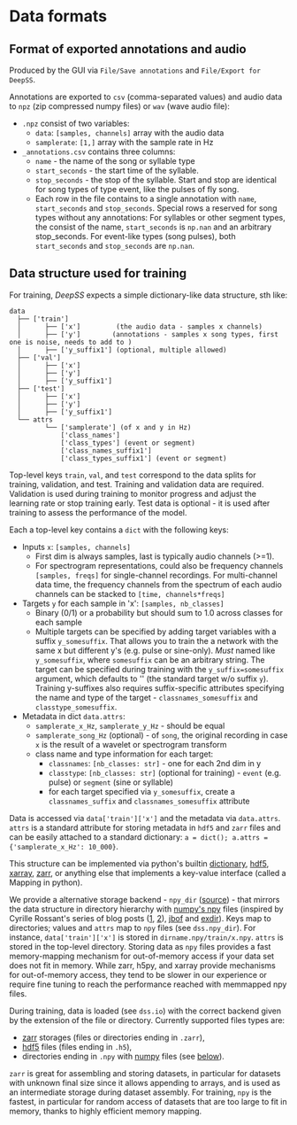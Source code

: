 # Data formats

## Format of exported annotations and audio
Produced by the GUI via `File/Save annotations` and `File/Export for DeepSS`.

Annotations are exported to `csv` (comma-separated values) and audio data to `npz` (zip compressed numpy files) or `wav` (wave audio file):
- `.npz` consist of two variables:
    + `data`: `[samples, channels]` array with the audio data
    + `samplerate`: `[1,]` array with the sample rate in Hz
- `_annotations.csv` contains three columns:
    + `name` - the name of the song or syllable type
    + `start_seconds` - the start time of the syllable.
    + `stop_seconds` - the stop of the syllable. Start and stop are identical for song types of type event, like the pulses of fly song.
    + Each row in the file contains to a single annotation with `name`, `start_seconds` and `stop_seconds`. Special rows a reserved for song types without any annotations: For syllables or other segment types, the consist of the name, `start_seconds` is `np.nan` and an arbitrary stop_seconds. For event-like types (song pulses), both `start_seconds` and `stop_seconds` are `np.nan`.

## Data structure used for training
For training, _DeepSS_ expects a simple dictionary-like data structure, sth like:
```
data
  ├── ['train']
  │      ├── ['x']         (the audio data - samples x channels)
  │      ├── ['y']        (annotations - samples x song types, first one is noise, needs to add to )
  │      ├── ['y_suffix1'] (optional, multiple allowed)
  ├── ['val']
  │      ├── ['x']
  │      ├── ['y']
  │      ├── ['y_suffix1']
  ├── ['test']
  │      ├── ['x']
  │      ├── ['y']
  │      ├── ['y_suffix1']
  └── attrs
         └── ['samplerate'] (of x and y in Hz)
             ['class_names']
             ['class_types'] (event or segment)
             ['class_names_suffix1']
             ['class_types_suffix1'] (event or segment)
```
Top-level keys `train`, `val`, and `test` correspond to the data splits for training, validation, and test. Training and validation data are required. Validation is used during training to monitor progress and adjust the learning rate or stop training early. Test data is optional - it is used after training to assess the performance of the model.

Each a top-level key contains a `dict` with the following keys:

- Inputs `x`: `[samples, channels]`
    - First dim is always samples, last is typically audio channels (>=1).
    - For spectrogram representations, could also be frequency channels `[samples, freqs]` for single-channel recordings. For multi-channel data time, the frequency channels from the spectrum of each audio channels can be stacked to `[time, channels*freqs]`
- Targets `y` for each sample in 'x': `[samples, nb_classes]`
    - Binary (0/1) or a probability but should sum to 1.0 across classes for each sample
    - Multiple targets can be specified by adding target variables with a suffix `y_somesuffix`. That allows you to train the a network with the same x but different y's (e.g. pulse or sine-only). *Must* named like `y_somesuffix`, where `somesuffix` can be an arbitrary string. The target can be specified during training with the `y_suffix=somesuffix` argument, which defaults to '' (the standard target w/o suffix `y`). Training y-suffixes also requires suffix-specific attributes specifying the name and type of the target - `classnames_somesuffix` and `classtype_somesuffix`.
- Metadata in dict `data.attrs`:
    - `samplerate_x_Hz`, `samplerate_y_Hz` - should be equal
    - `samplerate_song_Hz` (optional) - of `song`, the original recording in case `x` is the result of a wavelet or spectrogram transform
    - class name and type information for each target:
        + `classnames`: `[nb_classes: str]` - one for each 2nd dim in y
        + `classtype`: `[nb_classes: str]` (optional for training) - `event` (e.g. pulse) or `segment` (sine or syllable)
        + for each target specified via `y_somesuffix`, create a `classnames_suffix` and `classnames_somesuffix` attribute

Data is accessed via `data['train']['x']` and the metadata via `data.attrs`. `attrs` is a standard attribute for storing metadata in `hdf5` and `zarr` files and can be easily attached to a standard dictionary: `a = dict(); a.attrs = {'samplerate_x_Hz': 10_000}`.

This structure can be implemented via python's builtin [dictionary](https://docs.python.org/3/tutorial/datastructures.html#dictionaries), [hdf5](https://www.h5py.org), [xarray](http://xarray.pydata.org'), [zarr](https://zarr.readthedocs.io), or anything else that implements a key-value interface (called a Mapping in python).

We provide a alternative storage backend - `npy_dir` ([source](../src/dss/npy_dir.py)) - that mirrors the data structure in directory hierarchy with [numpy's npy](https://numpy.org/doc/stable/reference/generated/numpy.load.html) files (inspired by Cyrille Rossant's series of blog posts ([1](https://cyrille.rossant.net/moving-away-hdf5/), [2](https://cyrille.rossant.net/should-you-use-hdf5/)), [jbof](https://github.com/bastibe/jbof) and [exdir](https://exdir.readthedocs.io/)). Keys map to directories; values and `attrs` map to `npy` files (see `dss.npy_dir`). For instance, `data['train']['x']` is stored in `dirname.npy/train/x.npy`. `attrs` is stored in the top-level directory. Storing data as `npy` files provides a fast memory-mapping mechanism for out-of-memory access if your data set does not fit in memory. While zarr, h5py, and xarray provide mechanisms for out-of-memory access, they tend to be slower in our experience or require fine tuning to reach the performance reached with memmapped npy files.

During training, data is loaded (see `dss.io`) with the correct backend given by the extension of the file or directory. Currently supported files types are:
- [zarr](https://zarr.readthedocs.io/) storages (files or directories ending in `.zarr`),
- [hdf5](http://docs.h5py.org/) files (files ending in `.h5`),
- directories ending in `.npy` with [numpy](https://docs.scipy.org/doc/numpy/reference/generated/numpy.save.html) files (see [below](#npy-dir-format)).

`zarr` is great for assembling and storing datasets, in particular for datasets with unknown final size since it allows appending to arrays, and is used as an intermediate storage during dataset assembly. For training, `npy` is the fastest, in particular for random access of datasets that are too large to fit in memory, thanks to highly efficient memory mapping.